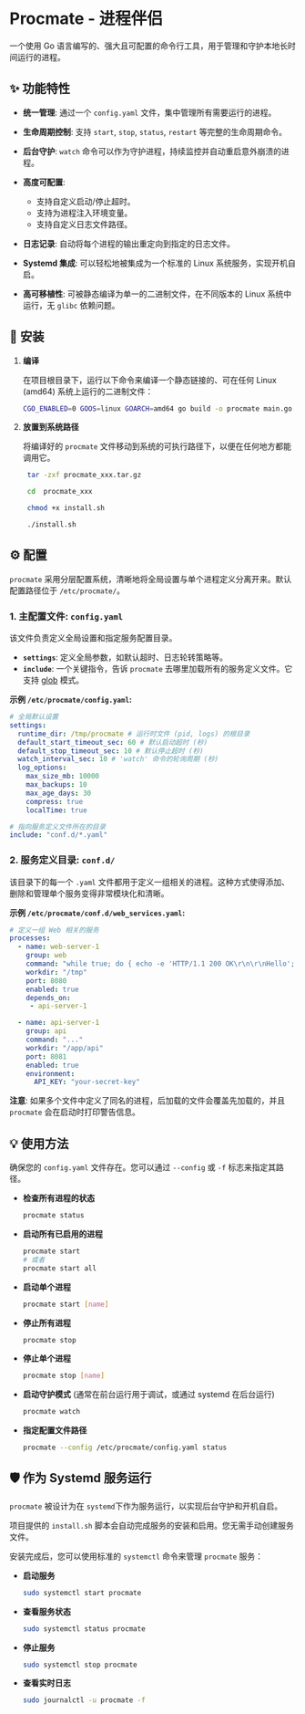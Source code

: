 # Procmate - 进程伴侣

一个使用 Go 语言编写的、强大且可配置的命令行工具，用于管理和守护本地长时间运行的进程。

## ✨ 功能特性

- **统一管理**: 通过一个 `config.yaml` 文件，集中管理所有需要运行的进程。
- **生命周期控制**: 支持 `start`, `stop`, `status`, `restart` 等完整的生命周期命令。
- **后台守护**: `watch` 命令可以作为守护进程，持续监控并自动重启意外崩溃的进程。
- **高度可配置**:

  - 支持自定义启动/停止超时。
  - 支持为进程注入环境变量。
  - 支持自定义日志文件路径。

- **日志记录**: 自动将每个进程的输出重定向到指定的日志文件。
- **Systemd 集成**: 可以轻松地被集成为一个标准的 Linux 系统服务，实现开机自启。
- **高可移植性**: 可被静态编译为单一的二进制文件，在不同版本的 Linux 系统中运行，无 `glibc` 依赖问题。

## 🚀 安装

1. **编译**

   在项目根目录下，运行以下命令来编译一个静态链接的、可在任何 Linux (amd64) 系统上运行的二进制文件：

   ```bash
   CGO_ENABLED=0 GOOS=linux GOARCH=amd64 go build -o procmate main.go
   ```

2. **放置到系统路径**

   将编译好的 `procmate` 文件移动到系统的可执行路径下，以便在任何地方都能调用它。

   ```bash
    tar -zxf procmate_xxx.tar.gz

    cd  procmate_xxx

    chmod +x install.sh

    ./install.sh

   ```

## ⚙️ 配置

`procmate` 采用分层配置系统，清晰地将全局设置与单个进程定义分离开来。默认配置路径位于 `/etc/procmate/`。

### 1. 主配置文件: `config.yaml`

该文件负责定义全局设置和指定服务配置目录。

-   **`settings`**: 定义全局参数，如默认超时、日志轮转策略等。
-   **`include`**: 一个关键指令，告诉 `procmate` 去哪里加载所有的服务定义文件。它支持 [glob](https://en.wikipedia.org/wiki/Glob_(programming)) 模式。

**示例 `/etc/procmate/config.yaml`:**

```yaml
# 全局默认设置
settings:
  runtime_dir: /tmp/procmate # 运行时文件 (pid, logs) 的根目录
  default_start_timeout_sec: 60 # 默认启动超时 (秒)
  default_stop_timeout_sec: 10 # 默认停止超时 (秒)
  watch_interval_sec: 10 # 'watch' 命令的轮询周期 (秒)
  log_options:
    max_size_mb: 10000
    max_backups: 10
    max_age_days: 30
    compress: true
    localTime: true

# 指向服务定义文件所在的目录
include: "conf.d/*.yaml"
```

### 2. 服务定义目录: `conf.d/`

该目录下的每一个 `.yaml` 文件都用于定义一组相关的进程。这种方式使得添加、删除和管理单个服务变得非常模块化和清晰。

**示例 `/etc/procmate/conf.d/web_services.yaml`:**

```yaml
# 定义一组 Web 相关的服务
processes:
  - name: web-server-1
    group: web
    command: "while true; do { echo -e 'HTTP/1.1 200 OK\r\n\r\nHello'; } | nc -l -p 8080; done"
    workdir: "/tmp"
    port: 8080
    enabled: true
    depends_on:
     - api-server-1

  - name: api-server-1
    group: api
    command: "..."
    workdir: "/app/api"
    port: 8081
    enabled: true
    environment:
      API_KEY: "your-secret-key"
```

**注意**: 如果多个文件中定义了同名的进程，后加载的文件会覆盖先加载的，并且 `procmate` 会在启动时打印警告信息。


## 💡 使用方法

确保您的 `config.yaml` 文件存在。您可以通过 `--config` 或 `-f` 标志来指定其路径。

- **检查所有进程的状态**

  ```bash
  procmate status
  ```

- **启动所有已启用的进程**

  ```bash
  procmate start
  # 或者
  procmate start all
  ```

- **启动单个进程**

  ```bash
  procmate start [name]
  ```

- **停止所有进程**

  ```bash
  procmate stop
  ```

- **停止单个进程**

  ```bash
  procmate stop [name]
  ```

- **启动守护模式** (通常在前台运行用于调试，或通过 systemd 在后台运行)

  ```bash
  procmate watch
  ```

- **指定配置文件路径**

  ```bash
  procmate --config /etc/procmate/config.yaml status
  ```

## 🛡️ 作为 Systemd 服务运行

`procmate` 被设计为在 `systemd`下作为服务运行，以实现后台守护和开机自启。

项目提供的 `install.sh` 脚本会自动完成服务的安装和启用。您无需手动创建服务文件。

安装完成后，您可以使用标准的 `systemctl` 命令来管理 `procmate` 服务：

-   **启动服务**
    ```bash
    sudo systemctl start procmate
    ```

-   **查看服务状态**
    ```bash
    sudo systemctl status procmate
    ```

-   **停止服务**
    ```bash
    sudo systemctl stop procmate
    ```

-   **查看实时日志**
    ```bash
    sudo journalctl -u procmate -f
    ```

